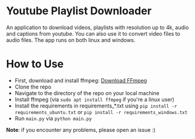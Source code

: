 # Youtube Playlist Downloader
 
An application to download videos, playlists with resolution up to 4k, audio and captions from youtube. 
You can also use it to convert video files to audio files. The app runs on both linux and windows.

# How to Use
- First, download and install ffmpeg: [Download FFmpeg](https://ffmpeg.org/download.html)
- Clone the repo
- Navigate to the directory of the repo on your local machine
- Install ffmpeg (via `sudo apt install ffmpeg` if you're a linux user)
- Install the requirements in requirements_*.txt using `pip install -r requirements_ubuntu.txt` or `pip install -r requirements_windows.txt`
- Run `main.py` via `python main.py`

**Note**: if you encounter any problems, please open an issue :)
